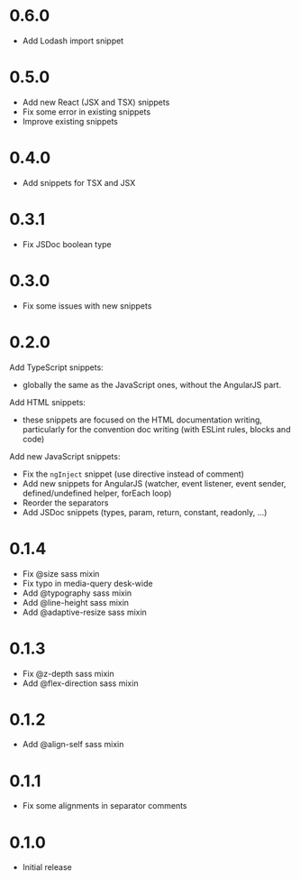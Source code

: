 # 0.6.0
- Add Lodash import snippet

# 0.5.0
- Add new React (JSX and TSX) snippets
- Fix some error in existing snippets
- Improve existing snippets

# 0.4.0
- Add snippets for TSX and JSX

# 0.3.1
- Fix JSDoc boolean type

# 0.3.0
- Fix some issues with new snippets

# 0.2.0
Add TypeScript snippets:
- globally the same as the JavaScript ones, without the AngularJS part.

Add HTML snippets:
- these snippets are focused on the HTML documentation writing, particularly for the convention doc writing (with ESLint rules, blocks and code)

Add new JavaScript snippets:
- Fix the `ngInject` snippet (use directive instead of comment)
- Add new snippets for AngularJS (watcher, event listener, event sender, defined/undefined helper, forEach loop)
- Reorder the separators
- Add JSDoc snippets (types, param, return, constant, readonly, ...)

# 0.1.4
- Fix @size sass mixin
- Fix typo in media-query desk-wide
- Add @typography sass mixin
- Add @line-height sass mixin
- Add @adaptive-resize sass mixin

# 0.1.3
- Fix @z-depth sass mixin
- Add @flex-direction sass mixin

# 0.1.2
- Add @align-self sass mixin

# 0.1.1
- Fix some alignments in separator comments

# 0.1.0
- Initial release
